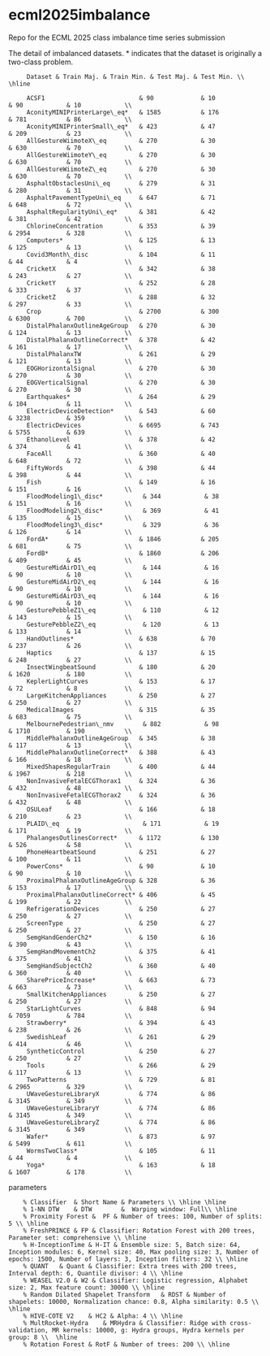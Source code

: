 # ecml2025imbalance
Repo for the ECML 2025 class imbalance time series submission 


The detail of imbalanced datasets. * indicates that the dataset is originally a two-class problem.

         Dataset & Train Maj. & Train Min. & Test Maj. & Test Min. \\ \hline

         ACSF1                          & 90             & 10             & 90            & 10            \\
         AconityMINIPrinterLarge\_eq*   & 1585           & 176            & 781           & 86            \\
         AconityMINIPrinterSmall\_eq*   & 423            & 47             & 209           & 23            \\
         AllGestureWiimoteX\_eq         & 270            & 30             & 630           & 70            \\
         AllGestureWiimoteY\_eq         & 270            & 30             & 630           & 70            \\
         AllGestureWiimoteZ\_eq         & 270            & 30             & 630           & 70            \\
         AsphaltObstaclesUni\_eq        & 279            & 31             & 280           & 31            \\
         AsphaltPavementTypeUni\_eq     & 647            & 71             & 648           & 72            \\
         AsphaltRegularityUni\_eq*      & 381            & 42             & 381           & 42            \\
         ChlorineConcentration          & 353            & 39             & 2954          & 328           \\
         Computers*                     & 125            & 13             & 125           & 13            \\
         Covid3Month\_disc              & 104            & 11             & 44            & 4             \\
         CricketX                       & 342            & 38             & 243           & 27            \\
         CricketY                       & 252            & 28             & 333           & 37            \\
         CricketZ                       & 288            & 32             & 297           & 33            \\
         Crop                           & 2700           & 300            & 6300          & 700           \\
         DistalPhalanxOutlineAgeGroup   & 270            & 30             & 124           & 13            \\
         DistalPhalanxOutlineCorrect*   & 378            & 42             & 161           & 17            \\
         DistalPhalanxTW                & 261            & 29             & 121           & 13            \\
         EOGHorizontalSignal            & 270            & 30             & 270           & 30            \\
         EOGVerticalSignal              & 270            & 30             & 270           & 30            \\
         Earthquakes*                   & 264            & 29             & 104           & 11            \\
         ElectricDeviceDetection*       & 543            & 60             & 3238          & 359           \\
         ElectricDevices                & 6695           & 743            & 5755          & 639           \\
         EthanolLevel                   & 378            & 42             & 374           & 41            \\
         FaceAll                        & 360            & 40             & 648           & 72            \\
         FiftyWords                     & 398            & 44             & 398           & 44            \\
         Fish                           & 149            & 16             & 151           & 16            \\
         FloodModeling1\_disc*           & 344            & 38             & 151           & 16            \\
         FloodModeling2\_disc*           & 369            & 41             & 135           & 15            \\
         FloodModeling3\_disc*           & 329            & 36             & 126           & 14            \\
         FordA*                         & 1846           & 205            & 681           & 75            \\
         FordB*                         & 1860           & 206            & 409           & 45            \\
         GestureMidAirD1\_eq             & 144            & 16             & 90            & 10            \\
         GestureMidAirD2\_eq             & 144            & 16             & 90            & 10            \\
         GestureMidAirD3\_eq             & 144            & 16             & 90            & 10            \\
         GesturePebbleZ1\_eq             & 110            & 12             & 143           & 15            \\
         GesturePebbleZ2\_eq             & 120            & 13             & 133           & 14            \\
         HandOutlines*                  & 638            & 70             & 237           & 26            \\
         Haptics                        & 137            & 15             & 248           & 27            \\
         InsectWingbeatSound            & 180            & 20             & 1620          & 180           \\
         KeplerLightCurves              & 153            & 17             & 72            & 8             \\
         LargeKitchenAppliances         & 250            & 27             & 250           & 27            \\
         MedicalImages                  & 315            & 35             & 683           & 75            \\
         MelbournePedestrian\_nmv        & 882            & 98             & 1710          & 190           \\
         MiddlePhalanxOutlineAgeGroup   & 345            & 38             & 117           & 13            \\
         MiddlePhalanxOutlineCorrect*   & 388            & 43             & 166           & 18            \\
         MixedShapesRegularTrain        & 400            & 44             & 1967          & 218           \\
         NonInvasiveFetalECGThorax1     & 324            & 36             & 432           & 48            \\
         NonInvasiveFetalECGThorax2     & 324            & 36             & 432           & 48            \\
         OSULeaf                        & 166            & 18             & 210           & 23            \\
         PLAID\_eq                       & 171            & 19             & 171           & 19            \\
         PhalangesOutlinesCorrect*      & 1172           & 130            & 526           & 58            \\
         PhoneHeartbeatSound            & 251            & 27             & 100           & 11            \\
         PowerCons*                     & 90             & 10             & 90            & 10            \\
         ProximalPhalanxOutlineAgeGroup & 328            & 36             & 153           & 17            \\
         ProximalPhalanxOutlineCorrect* & 406            & 45             & 199           & 22            \\
         RefrigerationDevices           & 250            & 27             & 250           & 27            \\
         ScreenType                     & 250            & 27             & 250           & 27            \\
         SemgHandGenderCh2*             & 150            & 16             & 390           & 43            \\
         SemgHandMovementCh2            & 375            & 41             & 375           & 41            \\
         SemgHandSubjectCh2             & 360            & 40             & 360           & 40            \\
         SharePriceIncrease*            & 663            & 73             & 663           & 73            \\
         SmallKitchenAppliances         & 250            & 27             & 250           & 27            \\
         StarLightCurves                & 848            & 94             & 7059          & 784           \\
         Strawberry*                    & 394            & 43             & 238           & 26            \\
         SwedishLeaf                    & 261            & 29             & 414           & 46            \\
         SyntheticControl               & 250            & 27             & 250           & 27            \\
         Tools                          & 266            & 29             & 117           & 13            \\
         TwoPatterns                    & 729            & 81             & 2965          & 329           \\
         UWaveGestureLibraryX           & 774            & 86             & 3145          & 349           \\
         UWaveGestureLibraryY           & 774            & 86             & 3145          & 349           \\
         UWaveGestureLibraryZ           & 774            & 86             & 3145          & 349           \\
         Wafer*                         & 873            & 97             & 5499          & 611           \\
         WormsTwoClass*                 & 105            & 11             & 44            & 4             \\
         Yoga*                          & 163            & 18             & 1607          & 178           \\

parameters

        % Classifier  & Short Name & Parameters \\ \hline \hline
        % 1-NN DTW    & DTW        &  Warping window: Full\\ \hline
        % Proximity Forest &  PF & Number of trees: 100, Number of splits: 5 \\ \hline
        % FreshPRINCE & FP & Classifier: Rotation Forest with 200 trees, Parameter set: comprehensive \\ \hline
        % H-InceptionTime & H-IT & Ensemble size: 5, Batch size: 64, Inception modules: 6, Kernel size: 40, Max pooling size: 3, Number of epochs: 1500, Number of layers: 3, Inception filters: 32 \\ \hline
        % QUANT   & Quant & Classifier: Extra trees with 200 trees, Interval depth: 6, Quantile divisor: 4 \\ \hline
        % WEASEL V2.0 & W2 & Classifier: Logistic regression, Alphabet size: 2, Max feature count: 30000 \\ \hline
        % Random Dilated Shapelet Transform   & RDST & Number of shapelets: 10000, Normalization chance: 0.8, Alpha similarity: 0.5 \\ \hline
        % HIVE-COTE V2    & HC2 & Alpha: 4 \\ \hline
        % MultRocket-Hydra    & MRHydra & Classifier: Ridge with cross-validation, MR kernels: 10000, g: Hydra groups, Hydra kernels per group: 8 \\  \hline
        % Rotation Forest & RotF & Number of trees: 200 \\ \hline